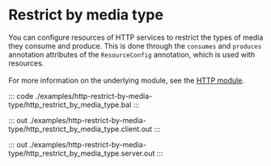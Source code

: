 # Restrict by media type

You can configure resources of HTTP services to restrict the types of media they consume and produce.
This is done through the `consumes` and `produces` annotation attributes of the `ResourceConfig` annotation,
which is used with resources.<br/><br/>
For more information on the underlying module,
see the [HTTP module](https://docs.central.ballerina.io/ballerina/http/latest/).

::: code ./examples/http-restrict-by-media-type/http_restrict_by_media_type.bal :::

::: out ./examples/http-restrict-by-media-type/http_restrict_by_media_type.client.out :::

::: out ./examples/http-restrict-by-media-type/http_restrict_by_media_type.server.out :::